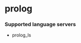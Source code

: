 # prolog
<!--- THIS DOCUMENT IS AUTOMATICALLY GENERATED, DON'T EDIT IT -->

### Supported language servers

- prolog_ls
